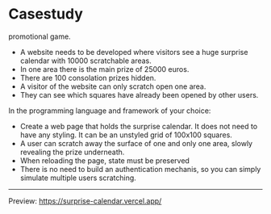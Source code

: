 # Casestudy

promotional game.

- A website needs to be developed where visitors see a huge surprise calendar with 10000 scratchable areas.
- In one area there is the main prize of 25000 euros.
- There are 100 consolation prizes hidden.
- A visitor of the website can only scratch open one area.
- They can see which squares have already been opened by other users.

In the programming language and framework of your choice:

- Create a web page that holds the surprise calendar. It does not need to have any styling. It can be
  an unstyled grid of 100x100 squares.
- A user can scratch away the surface of one and only one area, slowly revealing the prize
  underneath.
- When reloading the page, state must be preserved
- There is no need to build an authentication mechanis, so you can simply simulate multiple users
  scratching.

---

Preview: https://surprise-calendar.vercel.app/
